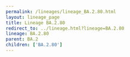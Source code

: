 ```yaml
---
permalink: /lineages/lineage_BA.2.80.html
layout: lineage_page
title: Lineage BA.2.80
redirect_to: ../lineage.html?lineage=BA.2.80
lineage: BA.2.80
parent: BA.2
children: ['BA.2.80']
---
```

